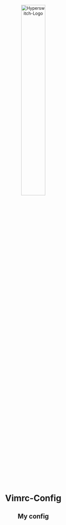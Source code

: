<p align="center">
  <img src="https://upload.wikimedia.org/wikipedia/commons/thumb/9/9f/Vimlogo.svg/1198px-Vimlogo.svg.png" alt="Hyperswitch-Logo" width="40%" />
</p>

<h1 align="center">Vimrc-Config</h1>
<h2 align="center">My config<h2>
